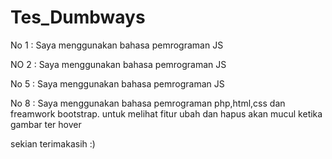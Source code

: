 # Tes_Dumbways

No 1 : Saya menggunakan bahasa pemrograman JS	

NO 2 : Saya menggunakan bahasa pemrograman JS

No 5 : Saya menggunakan bahasa pemrograman JS

No 8 : Saya menggunakan bahasa pemrograman php,html,css dan freamwork bootstrap. untuk melihat fitur ubah dan hapus akan mucul ketika gambar ter hover 

sekian terimakasih :)
